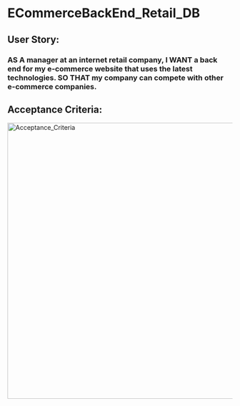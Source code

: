 # ECommerceBackEnd_Retail_DB

## User Story:
### AS A manager at an internet retail company, I WANT a back end for my e-commerce website that uses the latest technologies. SO THAT my company can compete with other e-commerce companies. 

## Acceptance Criteria:
<img width="619" alt="Acceptance_Criteria" src="https://user-images.githubusercontent.com/101368797/178151737-c0cd2f92-aee3-48a9-a7b1-ac809d168649.png">

